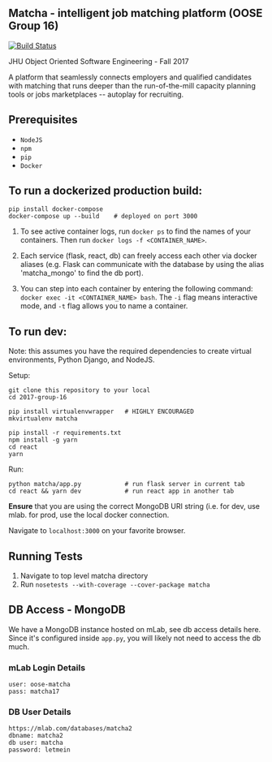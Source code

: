 ## Matcha - intelligent job matching platform (OOSE Group 16)
[![Build Status](https://travis-ci.com/jhu-oose/2017-group-16.svg?token=Du5Ucyp2pSQjddWdX9YH&branch=master)](https://travis-ci.com/jhu-oose/2017-group-16)

JHU Object Oriented Software Engineering - Fall 2017

A platform that seamlessly connects employers and qualified candidates with matching that runs deeper than the run-of-the-mill capacity planning tools or jobs marketplaces -- autoplay for recruiting.

## Prerequisites

- `NodeJS`
- `npm`
- `pip`
- `Docker`

## To run a dockerized production build:

```
pip install docker-compose
docker-compose up --build    # deployed on port 3000
```

1. To see active container logs, run `docker ps` to find the names of your containers.
Then run `docker logs -f <CONTAINER_NAME>`.

2. Each service (flask, react, db) can freely access each other via docker aliases (e.g. Flask can communicate with the database by using the alias 'matcha_mongo' to find the db port).

3. You can step into each container by entering the following command: `docker exec -it <CONTAINER_NAME> bash`. The `-i` flag means interactive mode, and `-t` flag allows you to name a container.

## To run dev:

Note: this assumes you have the required dependencies to create virtual environments, Python Django, and NodeJS.

Setup:
```
git clone this repository to your local
cd 2017-group-16

pip install virtualenvwrapper   # HIGHLY ENCOURAGED
mkvirtualenv matcha

pip install -r requirements.txt
npm install -g yarn
cd react
yarn
```

Run:
```
python matcha/app.py            # run flask server in current tab
cd react && yarn dev            # run react app in another tab
```
**Ensure** that you are using the correct MongoDB URI string (i.e. for dev, use mlab. for prod, use the local docker connection. 

Navigate to `localhost:3000` on your favorite browser.


## Running Tests

1. Navigate to top level matcha directory
2. Run `nosetests --with-coverage --cover-package matcha`

## DB Access - MongoDB

We have a MongoDB instance hosted on mLab, see db access details here. Since it's configured inside `app.py`, you will likely not need to access the db much. 

### mLab Login Details
```
user: oose-matcha
pass: matcha17
```

### DB User Details
```
https://mlab.com/databases/matcha2
dbname: matcha2
db user: matcha
password: letmein
```

